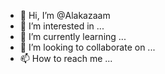 - 👋 Hi, I’m @Alakazaam
- 👀 I’m interested in ...
- 🌱 I’m currently learning ...
- 💞️ I’m looking to collaborate on ...
- 📫 How to reach me ...

<!---
Alakazaam/Alakazaam is a ✨ special ✨ repository because its `README.md` (this file) appears on your GitHub profile.
You can click the Preview link to take a look at your changes.
--->
